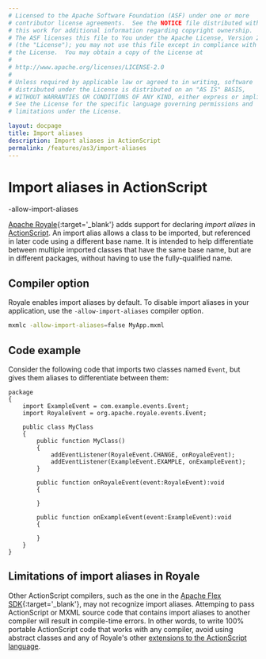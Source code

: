 ```yaml
---
# Licensed to the Apache Software Foundation (ASF) under one or more
# contributor license agreements.  See the NOTICE file distributed with
# this work for additional information regarding copyright ownership.
# The ASF licenses this file to You under the Apache License, Version 2.0
# (the "License"); you may not use this file except in compliance with
# the License.  You may obtain a copy of the License at
# 
# http://www.apache.org/licenses/LICENSE-2.0
# 
# Unless required by applicable law or agreed to in writing, software
# distributed under the License is distributed on an "AS IS" BASIS,
# WITHOUT WARRANTIES OR CONDITIONS OF ANY KIND, either express or implied.
# See the License for the specific language governing permissions and
# limitations under the License.

layout: docpage
title: Import aliases
description: Import aliases in ActionScript
permalink: /features/as3/import-aliases
---
```


# Import aliases in ActionScript

-allow-import-aliases

[Apache Royale](https://royale.apache.org/){:target='_blank'} adds support for declaring _import aliaes_ in [ActionScript](features/as3). An import alias allows a class to be imported, but referenced in later code using a different base name. It is intended to help differentiate between multiple imported classes that have the same base name, but are in different packages, without having to use the fully-qualified name.

## Compiler option

Royale enables import aliases by default. To disable import aliases in your application, use the `-allow-import-aliases` compiler option.

```sh
mxmlc -allow-import-aliases=false MyApp.mxml
```

## Code example

Consider the following code that imports two classes named `Event`, but gives them aliases to differentiate between them:

```as3
package
{
	import ExampleEvent = com.example.events.Event;
	import RoyaleEvent = org.apache.royale.events.Event;

	public class MyClass
	{
		public function MyClass()
		{
			addEventListener(RoyaleEvent.CHANGE, onRoyaleEvent);
			addEventListener(ExampleEvent.EXAMPLE, onExampleEvent);
		}

		public function onRoyaleEvent(event:RoyaleEvent):void
		{

		}

		public function onExampleEvent(event:ExampleEvent):void
		{

		}
	}
}
```

## Limitations of import aliases in Royale

Other ActionScript compilers, such as the one in the [Apache Flex SDK](https://flex.apache.org/){:target='_blank'}, may not recognize import aliases. Attemping to pass ActionScript or MXML source code that contains import aliases to another compiler will result in compile-time errors. In other words, to write 100% portable ActionScript code that works with any compiler, avoid using abstract classes and any of Royale's other [extensions to the ActionScript language](features/as3#new-actionscript-language-features-in-royale).
